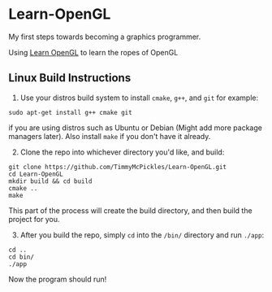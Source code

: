 # Learn-OpenGL
My first steps towards becoming a graphics programmer.

Using [Learn OpenGL](https://learnopengl.com/) to learn the ropes of OpenGL

## Linux Build Instructions
1. Use your distros build system to install `cmake`, `g++`, and `git` for example:
  ```
  sudo apt-get install g++ cmake git
  ```
if you are using distros such as Ubuntu or Debian (Might add more package managers later). Also install `make` if you don't have it already.

2. Clone the repo into whichever directory you'd like, and build:
  ```
  git clone https://github.com/TimmyMcPickles/Learn-OpenGL.git
  cd Learn-OpenGL
  mkdir build && cd build
  cmake ..
  make
  ```
This part of the process will create the build directory, and then build the project for you.

3. After you build the repo, simply `cd` into the `/bin/` directory and run `./app`:
  ```
  cd ..
  cd bin/
  ./app
  ```
Now the program should run!
